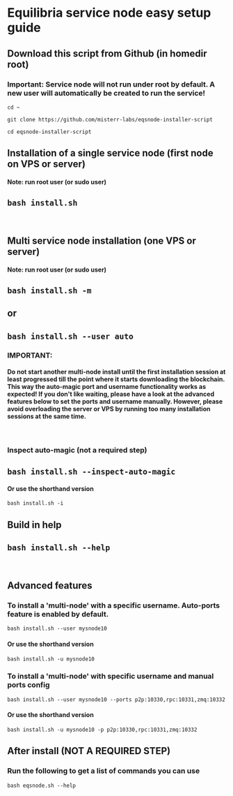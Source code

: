 # Equilibria service node easy setup guide

## Download this script from Github (in homedir root)
### Important: Service node will not run under root by default. A new user will automatically be created to run the service!

`cd ~`

`git clone https://github.com/misterr-labs/eqsnode-installer-script`

`cd eqsnode-installer-script`

## Installation of a single service node (first node on VPS or server)
#### Note: run root user (or sudo user)

`bash install.sh`
-
<br />

## Multi service node installation (one VPS or server)
#### Note: run root user (or sudo user)

`bash install.sh -m`
-
or
-
`bash install.sh --user auto`
-
### IMPORTANT: 
#### Do not start another multi-node install until the first installation session at least progressed till the point where it starts downloading the blockchain. This way the auto-magic port and username functionality works as expected! If you don't like waiting, please have a look at the advanced features below to set the ports and username manually. However, please avoid overloading the server or VPS by running too many installation sessions at the same time.
<br />

### Inspect auto-magic (not a required step)
`bash install.sh --inspect-auto-magic`
-
#### Or use the shorthand version

`bash install.sh -i`
<br />

## Build in help
`bash install.sh --help`
-
<br />

## Advanced features

### To install a 'multi-node' with a specific username. Auto-ports feature is enabled by default.
`bash install.sh --user mysnode10`

#### Or use the shorthand version
`bash install.sh -u mysnode10`

### To install a 'multi-node' with specific username and manual ports config
`bash install.sh --user mysnode10 --ports p2p:10330,rpc:10331,zmq:10332`

#### Or use the shorthand version
`bash install.sh -u mysnode10 -p p2p:10330,rpc:10331,zmq:10332`

## After install (NOT A REQUIRED STEP)

### Run the following to get a list of commands you can use
`bash eqsnode.sh --help`
